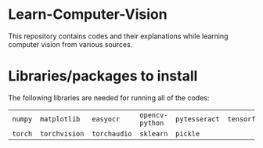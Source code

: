 # Learn-Computer-Vision
This repository contains codes and their explanations while learning computer vision from various sources.

# Libraries/packages to install
The following libraries are needed for running all of the codes: <br>
<table>
  <tr>
    <td><code>numpy</code></td>
    <td><code>matplotlib</code></td>
    <td><code>easyocr</code></td>
    <td><code>opencv-python</code></td>
    <td><code>pytesseract</code></td>
    <td><code>tensorflow</code></td>
    <td><code>keras</code></td>
  </tr>
  <tr>
    <td><code>torch</code></td>
    <td><code>torchvision</code></td>
    <td><code>torchaudio</code></td>
    <td><code>sklearn</code></td>
    <td><code>pickle</code></td>
  </tr>
</table>
